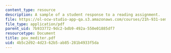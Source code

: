 ```yaml
---
content_type: resource
description: A sample of a student response to a reading assignment.
file: https://ol-ocw-studio-app-qa.s3.amazonaws.com/courses/21h-931-seminar-in-historical-methods-spring-2004/4b5c2d924d2362b5ab85281b4933f5da_pov_mediter.pdf
file_type: application/pdf
parent_uid: 7b933772-9dc2-bdb9-492a-550e01885df7
resourcetype: Document
title: pov_mediter.pdf
uid: 4b5c2d92-4d23-62b5-ab85-281b4933f5da
---
```

